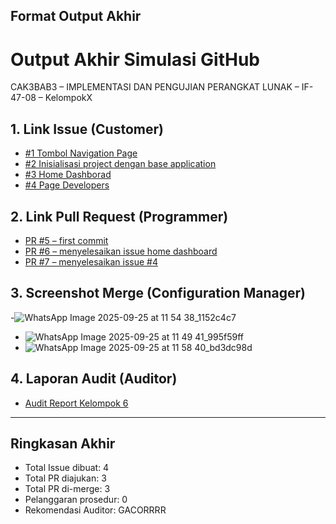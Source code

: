 ## Format Output Akhir
# Output Akhir Simulasi GitHub
CAK3BAB3 – IMPLEMENTASI DAN PENGUJIAN PERANGKAT LUNAK – IF-47-08 – KelompokX

## 1. Link Issue (Customer)
- [#1 Tombol Navigation Page](https://github.com/SenaRizky/CAK3BAB3-IMPLEMENTASI-DAN-PENGUJIAN-PERANGKAT-LUNAK-IF-47-08-Kelompok6/issues/1)
- [#2 Inisialisasi project dengan base application](https://github.com/SenaRizky/CAK3BAB3-IMPLEMENTASI-DAN-PENGUJIAN-PERANGKAT-LUNAK-IF-47-08-Kelompok6/issues/2)
- [#3 Home Dashborad](https://github.com/SenaRizky/CAK3BAB3-IMPLEMENTASI-DAN-PENGUJIAN-PERANGKAT-LUNAK-IF-47-08-Kelompok6/issues/3)
- [#4 Page Developers](https://github.com/SenaRizky/CAK3BAB3-IMPLEMENTASI-DAN-PENGUJIAN-PERANGKAT-LUNAK-IF-47-08-Kelompok6/issues/4)

## 2. Link Pull Request (Programmer)
- [PR #5 – first commit](https://github.com/SenaRizky/CAK3BAB3-IMPLEMENTASI-DAN-PENGUJIAN-PERANGKAT-LUNAK-IF-47-08-Kelompok6/pull/5)
- [PR #6 – menyelesaikan issue home dashboard](https://github.com/SenaRizky/CAK3BAB3-IMPLEMENTASI-DAN-PENGUJIAN-PERANGKAT-LUNAK-IF-47-08-Kelompok6/pull/6)
- [PR #7 – menyelesaikan issue #4](https://github.com/SenaRizky/CAK3BAB3-IMPLEMENTASI-DAN-PENGUJIAN-PERANGKAT-LUNAK-IF-47-08-Kelompok6/pull/7)

## 3. Screenshot Merge (Configuration Manager)
-![WhatsApp Image 2025-09-25 at 11 54 38_1152c4c7](https://github.com/user-attachments/assets/eacf7838-6d38-4fec-ba37-52fa099495b4)
- ![WhatsApp Image 2025-09-25 at 11 49 41_995f59ff](https://github.com/user-attachments/assets/1b7790d3-0e07-46ec-a571-c319ada1d9c0)
- ![WhatsApp Image 2025-09-25 at 11 58 40_bd3dc98d](https://github.com/user-attachments/assets/c35a0b34-7b84-4f45-b7e0-94925b76f216)


## 4. Laporan Audit (Auditor)
- [Audit Report Kelompok 6](https://docs.google.com/document/d/1QSU75oGyDEuOYgaMTYoJ-etuig_AurWJoguZFcthGKs/edit?usp=sharing)

---

## Ringkasan Akhir
- Total Issue dibuat: 4
- Total PR diajukan: 3
- Total PR di-merge: 3
- Pelanggaran prosedur: 0
- Rekomendasi Auditor: GACORRRR
